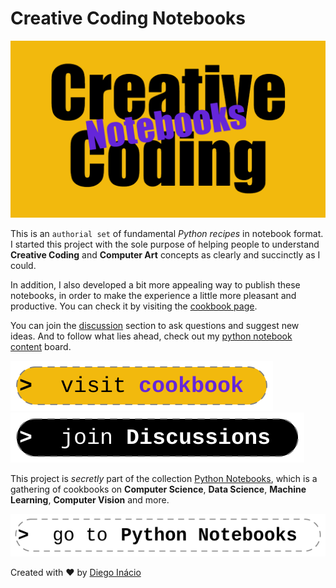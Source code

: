 # Creative Coding Notebooks

[![Creative Coding Notebooks](docs/assets/images/social-preview.png)](https://diegoinacio.github.io/creative-coding-notebooks/)

This is an `authorial set` of fundamental _Python recipes_ in notebook format. I started this project with the sole purpose of helping people to understand **Creative Coding** and **Computer Art** concepts as clearly and succinctly as I could.

In addition, I also developed a bit more appealing way to publish these notebooks, in order to make the experience a little more pleasant and productive. You can check it by visiting the [cookbook page](https://diegoinacio.github.io/creative-coding-notebooks/).

You can join the [discussion](https://github.com/diegoinacio/creative-coding-notebooks/discussions) section to ask questions and suggest new ideas. And to follow what lies ahead, check out my [python notebook content](https://github.com/users/diegoinacio/projects/6) board.

[![visit index page](docs/assets/icons/visit_index_page.svg)](https://diegoinacio.github.io/creative-coding-notebooks/)
[![join discussion](docs/assets/icons/join_discussion.svg)](https://github.com/diegoinacio/creative-coding-notebooks/discussions)

This project is _secretly_ part of the collection [Python Notebooks](https://diegoinacio.github.io/python-notebooks/), which is a gathering of cookbooks on **Computer Science**, **Data Science**, **Machine Learning**, **Computer Vision** and more.

[![go python notebooks](docs/assets/icons/go_python_notebooks.svg)](https://diegoinacio.github.io/python-notebooks/)

Created with ❤️ by [Diego Inácio](https://diegoinacio.github.io/)
